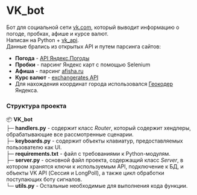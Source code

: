# VK_bot
Бот для социальной сети [vk.com](https://vk.com), который выводит информацию о погоде, пробках, афише и курсе валют.  
Написан на Python + [vk_api](https://github.com/python273/vk_api).  
Данные брались из открытых API и путем парсинга сайтов:
  * __Погода__ - [API Яндекс.Погоды](https://yandex.ru/dev/weather/)
  * __Пробки__ - парсинг Яндекс карт с помощью Selenium
  * __Афиша__ - парсинг [afisha.ru](https://www.afisha.ru/)
  * __Курс валют__ - [exchangerates API](https://exchangeratesapi.io/)
  * Для нахождения координат города использовался [Геокодер](https://yandex.ru/dev/maps/geocoder/) Яндекса.

### Структура проекта
📦 __VK_bot__  
├─ __handlers.py__       -     содержит класс _Router_, который содержит хендлеры, обрабатывающие все рассмотренные сценарии.  
├─ __keyboards.py__      -     содержит объекты клавиатур, предоставляемых пользователю как UI.  
├─ __requirements.txt__  -     файл с требованиями к Python-модулям.  
├─ __server.py__         -     основной файл проекта, содержащий класс _Server_, в котором хранятся ключи к используемым API, подключение к БД, и объекты VK API (Сессия и LongPoll),
а также цикл обработки поступающих боту сигналов.  
└─ __utils.py__          -     Остальные необходимые для выполнения кода функции.  
